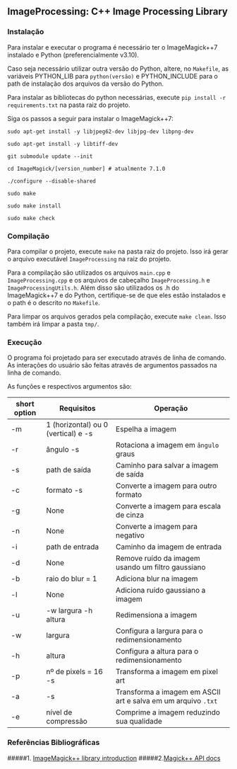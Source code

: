 ## ImageProcessing: C++ Image Processing Library

### Instalação

Para instalar e executar o programa é necessário ter o ImageMagick++7 instalado e Python (preferencialmente v3.10).

Caso seja necessário utilizar outra versão do Python, altere, no `Makefile`, as variáveis PYTHON_LIB para `python(versão)` e PYTHON_INCLUDE para o path de instalação dos arquivos da versão do Python.

Para instalar as bibliotecas do python necessárias, execute `pip install -r requirements.txt` na pasta raiz do projeto.

Siga os passos a seguir para instalar o ImageMagick++7:

```
sudo apt-get install -y libjpeg62-dev libjpg-dev libpng-dev

sudo apt-get install -y libtiff-dev 

git submodule update --init 

cd ImageMagick/[version_number] # atualmente 7.1.0

./configure --disable-shared

sudo make

sudo make install

sudo make check
```

### Compilação
Para compilar o projeto, execute `make` na pasta raiz do projeto. Isso irá gerar o arquivo executável `ImageProcessing` na raiz do projeto.

Para a compilação são utilizados os arquivos `main.cpp` e `ImageProcessing.cpp` e os arquivos de cabeçalho `ImageProcessing.h` e `ImageProcessingUtils.h`. Além disso são utilizados os .h do ImageMagick++7 e do Python, certifique-se de que eles estão instalados e o path é o descrito no `Makefile`.

Para limpar os arquivos gerados pela compilação, execute `make clean`. Isso também irá limpar a pasta `tmp/`.

### Execução

O programa foi projetado para ser executado através de linha de comando. As interações do usuário são feitas através de argumentos passados na linha de comando.

As funções e respectivos argumentos são:

| short option | Requisitos | Operação |
| ------------ | --------------- | ----------------------------- |
| -m | 1 (horizontal) ou 0 (vertical) e -s | Espelha a imagem |
| -r | ângulo -s | Rotaciona a imagem em `ângulo` graus |
| -s | path de saída | Caminho para salvar a imagem de saída |
| -c | formato -s | Converte a imagem para outro formato |
| -g | None | Converte a imagem para escala de cinza |
| -n | None | Converte a imagem para negativo |
| -i | path de entrada | Caminho da imagem de entrada |
| -d | None | Remove ruído da imagem usando um filtro gaussiano |
| -b | raio do blur = 1 | Adiciona blur na imagem |
| -l | None | Adiciona ruído gaussiano a imagem |
| -u | -w largura -h altura | Redimensiona a imagem |
| -w | largura | Configura a largura para o redimensionamento |
| -h | altura | Configura a altura para o redimensionamento |
| -p | nº de pixels = 16 -s | Transforma a imagem em pixel art |
| -a |-s | Transforma a imagem em ASCII art e salva em um arquivo `.txt` |
| -e | nível de compressão | Comprime a imagem reduzindo sua qualidade |

### Referências Bibliográficas

#####1. [ImageMagick++ library introduction](https://imagemagick.org/Magick++/tutorial/Magick++_tutorial.pdf)
#####2.[Magick++ API docs](https://www.imagemagick.org/Magick++/Image++.html)